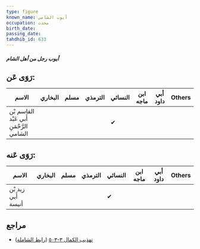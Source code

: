 ```yaml
---
type: figure
known_name: أيوب الشامي
occupation: محدث
birth_date:
passing_date:
tahdhib_id: 633
---
```

##### أيوب رجل من أهل الشام

## رَوَى عَن:
| الاسم                                    | البخاري | مسلم | الترمذي | النسائي | ابن ماجه | أبي داود | Others |
| ---------------------------------------- | ------- | ---- | ------- | ------- | -------- | -------- | ------ |
| القاسم بْن أَبي عَبْد الرَّحْمَنِ الشامي |         |      |         | ✔       |          |          |        |
## رَوَى عَنه:
| الاسم              | البخاري | مسلم | الترمذي | النسائي | ابن ماجه | أبي داود | Others |
| ------------------ | ------- | ---- | ------- | ------- | -------- | -------- | ------ |
| زيد بْن أَبي أنيسة |         |      |         | ✔       |          |          |        |
## مراجع
- [تهذيب الكمال ٣-٥٠٣](obsidian://open?vault=Tahdhib-al-Kamal&file=Figures/٦٣٣-أيوب%20رجل%20من%20أهل%20الشام) ([رابط الشاملة](https://shamela.ws/book/3722/1517))